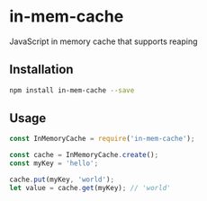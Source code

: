 in-mem-cache
===========
JavaScript in memory cache that supports reaping

## Installation

```bash
npm install in-mem-cache --save
```

## Usage

```js
const InMemoryCache = require('in-mem-cache');

const cache = InMemoryCache.create();
const myKey = 'hello';

cache.put(myKey, 'world');
let value = cache.get(myKey); // 'world'
```
